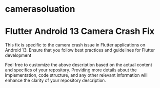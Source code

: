 # camerasoluation
# Flutter Android 13 Camera Crash Fix

This fix is specific to the camera crash issue in Flutter applications on Android 13. Ensure that you follow best practices and guidelines for Flutter development

Feel free to customize the above description based on the actual content and specifics of your repository. Providing more details about the implementation, code structure, and any other relevant information will enhance the clarity of your repository description.
